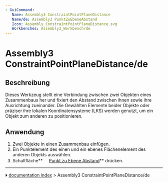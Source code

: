 ```yaml
---
- GuiCommand:
   Name: Assembly3 ConstraintPointPlaneDistance
   Name/de: Assembly3 PunktZuEbeneAbstand
   Icon: Assembly_ConstraintPointPlaneDistance.svg
   Workbenches: Assembly3_Workbench/de
---
```


# Assembly3 ConstraintPointPlaneDistance/de

## Beschreibung

Dieses Werkzeug stellt eine Verbindung zwischen zwei Objekten eines Zusammenbaus her und fixiert den Abstand zwischen ihnen sowie ihre Ausrichtung zueinander. Die Gewählten Elemente beider Objekte oder präziser ihre lokalen Koordinatensysteme (LKS) werden genutzt, um ein Objekt zum anderen zu positionieren.

## Anwendung

1.  Zwei Objekte in einen Zusammenbau einfügen.
2.  Ein Punktelement des einen und ein ebenes Flächenelement des anderen Objekts auswählen.
3.  Schaltfläche**<img src="images/Assembly_ConstraintPointPlaneDistance.svg" width=16px> [Punkt zu Ebene Abstand](Assembly3_ConstraintPointPlaneDistance/de.md)** drücken.



---
⏵ [documentation index](../README.md) > Assembly3 ConstraintPointPlaneDistance/de
